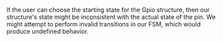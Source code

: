 If the user can choose the starting state for the Gpio structure, then our structure's state might be inconsistent with the actual state of the pin. We might attempt to perform invalid transitions in our FSM, which would produce undefined behavior.